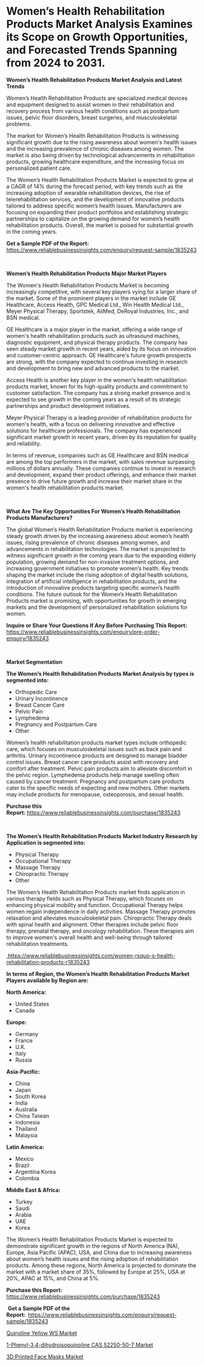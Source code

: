 <p><h1>Women’s Health Rehabilitation Products Market Analysis Examines its Scope on Growth Opportunities, and Forecasted Trends Spanning from 2024 to 2031.</h1></p><p><strong>Women’s Health Rehabilitation Products Market Analysis and Latest Trends</strong></p>
<p><p>Women’s Health Rehabilitation Products are specialized medical devices and equipment designed to assist women in their rehabilitation and recovery process from various health conditions such as postpartum issues, pelvic floor disorders, breast surgeries, and musculoskeletal problems.</p><p>The market for Women’s Health Rehabilitation Products is witnessing significant growth due to the rising awareness about women's health issues and the increasing prevalence of chronic diseases among women. The market is also being driven by technological advancements in rehabilitation products, growing healthcare expenditure, and the increasing focus on personalized patient care.</p><p>The Women’s Health Rehabilitation Products Market is expected to grow at a CAGR of 14% during the forecast period, with key trends such as the increasing adoption of wearable rehabilitation devices, the rise of telerehabilitation services, and the development of innovative products tailored to address specific women’s health issues. Manufacturers are focusing on expanding their product portfolios and establishing strategic partnerships to capitalize on the growing demand for women’s health rehabilitation products. Overall, the market is poised for substantial growth in the coming years.</p></p>
<p><strong>Get a Sample PDF of the Report:&nbsp;</strong> <a href="https://www.reliablebusinessinsights.com/enquiry/request-sample/1835243">https://www.reliablebusinessinsights.com/enquiry/request-sample/1835243</a></p>
<p>&nbsp;</p>
<p><strong>Women’s Health Rehabilitation Products Major Market Players</strong></p>
<p><p>The Women's Health Rehabilitation Products Market is becoming increasingly competitive, with several key players vying for a larger share of the market. Some of the prominent players in the market include GE Healthcare, Access Health, GPC Medical Ltd., Win Health Medical Ltd., Meyer Physical Therapy, Sportstek, AliMed, DeRoyal Industries, Inc., and BSN medical.</p><p>GE Healthcare is a major player in the market, offering a wide range of women's health rehabilitation products such as ultrasound machines, diagnostic equipment, and physical therapy products. The company has seen steady market growth in recent years, aided by its focus on innovation and customer-centric approach. GE Healthcare's future growth prospects are strong, with the company expected to continue investing in research and development to bring new and advanced products to the market.</p><p>Access Health is another key player in the women's health rehabilitation products market, known for its high-quality products and commitment to customer satisfaction. The company has a strong market presence and is expected to see growth in the coming years as a result of its strategic partnerships and product development initiatives.</p><p>Meyer Physical Therapy is a leading provider of rehabilitation products for women's health, with a focus on delivering innovative and effective solutions for healthcare professionals. The company has experienced significant market growth in recent years, driven by its reputation for quality and reliability.</p><p>In terms of revenue, companies such as GE Healthcare and BSN medical are among the top performers in the market, with sales revenue surpassing millions of dollars annually. These companies continue to invest in research and development, expand their product offerings, and enhance their market presence to drive future growth and increase their market share in the women's health rehabilitation products market.</p></p>
<p>&nbsp;</p>
<p><strong>What Are The Key Opportunities For Women’s Health Rehabilitation Products Manufacturers?</strong></p>
<p><p>The global Women’s Health Rehabilitation Products market is experiencing steady growth driven by the increasing awareness about women’s health issues, rising prevalence of chronic diseases among women, and advancements in rehabilitation technologies. The market is projected to witness significant growth in the coming years due to the expanding elderly population, growing demand for non-invasive treatment options, and increasing government initiatives to promote women’s health. Key trends shaping the market include the rising adoption of digital health solutions, integration of artificial intelligence in rehabilitation products, and the introduction of innovative products targeting specific women’s health conditions. The future outlook for the Women’s Health Rehabilitation Products market is promising, with opportunities for growth in emerging markets and the development of personalized rehabilitation solutions for women.</p></p>
<p><strong>Inquire or Share Your Questions If Any Before Purchasing This Report:</strong> <a href="https://www.reliablebusinessinsights.com/enquiry/pre-order-enquiry/1835243">https://www.reliablebusinessinsights.com/enquiry/pre-order-enquiry/1835243</a></p>
<p>&nbsp;</p>
<p><strong>Market Segmentation</strong></p>
<p><strong>The Women’s Health Rehabilitation Products Market Analysis by types is segmented into:</strong></p>
<p><ul><li>Orthopedic Care</li><li>Urinary Incontinence</li><li>Breast Cancer Care</li><li>Pelvic Pain</li><li>Lymphedema</li><li>Pregnancy and Postpartum Care</li><li>Other</li></ul></p>
<p><p>Women’s health rehabilitation products market types include orthopedic care, which focuses on musculoskeletal issues such as back pain and arthritis. Urinary incontinence products are designed to manage bladder control issues. Breast cancer care products assist with recovery and comfort after treatment. Pelvic pain products aim to alleviate discomfort in the pelvic region. Lymphedema products help manage swelling often caused by cancer treatment. Pregnancy and postpartum care products cater to the specific needs of expecting and new mothers. Other markets may include products for menopause, osteoporosis, and sexual health.</p></p>
<p><strong>Purchase this Report:&nbsp;</strong><a href="https://www.reliablebusinessinsights.com/purchase/1835243">https://www.reliablebusinessinsights.com/purchase/1835243</a></p>
<p>&nbsp;</p>
<p><strong>The Women’s Health Rehabilitation Products Market Industry Research by Application is segmented into:</strong></p>
<p><ul><li>Physical Therapy</li><li>Occupational Therapy</li><li>Massage Therapy</li><li>Chiropractic Therapy</li><li>Other</li></ul></p>
<p><p>The Women’s Health Rehabilitation Products market finds application in various therapy fields such as Physical Therapy, which focuses on enhancing physical mobility and function. Occupational Therapy helps women regain independence in daily activities. Massage Therapy promotes relaxation and alleviates musculoskeletal pain. Chiropractic Therapy deals with spinal health and alignment. Other therapies include pelvic floor therapy, prenatal therapy, and oncology rehabilitation. These therapies aim to improve women's overall health and well-being through tailored rehabilitation treatments.</p></p>
<p><a href="https://www.reliablebusinessinsights.com/women-rsquo-s-health-rehabilitation-products-r1835243">&nbsp;https://www.reliablebusinessinsights.com/women-rsquo-s-health-rehabilitation-products-r1835243</a></p>
<p><strong>In terms of Region, the Women’s Health Rehabilitation Products Market Players available by Region are:</strong></p>
<p>
    <p> <strong> North America: </strong>
        <ul>
            <li>United States</li>
            <li>Canada</li>
        </ul>
        </p> 
    <p> <strong> Europe: </strong>
        <ul>
            <li>Germany</li>
            <li>France</li>
            <li>U.K.</li>
            <li>Italy</li>
            <li>Russia</li>
        </ul>
        </p> 
    <p> <strong> Asia-Pacific: </strong>
        <ul>
            <li>China</li>
            <li>Japan</li>
            <li>South Korea</li>
            <li>India</li>
            <li>Australia</li>
            <li>China Taiwan</li>
            <li>Indonesia</li>
            <li>Thailand</li>
            <li>Malaysia</li>
        </ul>
        </p> 
    <p> <strong> Latin America: </strong>
        <ul>
            <li>Mexico</li>
            <li>Brazil</li>
            <li>Argentina Korea</li>
            <li>Colombia</li>
        </ul>
        </p> 
    <p> <strong> Middle East & Africa: </strong>
        <ul>
            <li>Turkey</li>
            <li>Saudi</li>
            <li>Arabia</li>
            <li>UAE</li>
            <li>Korea</li>
        </ul>
    </p>
    </p>
<p><p>The Women’s Health Rehabilitation Products Market is expected to demonstrate significant growth in the regions of North America (NA), Europe, Asia Pacific (APAC), USA, and China due to increasing awareness about women’s health issues and the rising adoption of rehabilitation products. Among these regions, North America is projected to dominate the market with a market share of 35%, followed by Europe at 25%, USA at 20%, APAC at 15%, and China at 5%.</p></p>
<p><strong>Purchase this Report: </strong><a href="https://www.reliablebusinessinsights.com/purchase/1835243">https://www.reliablebusinessinsights.com/purchase/1835243</a></p>
<p>&nbsp;<strong>Get a Sample PDF of the Report:&nbsp;&nbsp;</strong><a href="https://www.reliablebusinessinsights.com/enquiry/request-sample/1835243">https://www.reliablebusinessinsights.com/enquiry/request-sample/1835243</a></p>
<p><strong></strong></p>
<p><p><a href="https://github.com/dancokkoe288/Market-Research-Report-List-1/blob/main/quinoline-yellow-ws-market.md">Quinoline Yellow WS Market</a></p><p><a href="https://github.com/amapolalg/Market-Research-Report-List-1/blob/main/1-phenyl-34-dihydroisoquinoline-cas-52250-50-7-market.md">1-Phenyl-3,4-dihydroisoquinoline CAS 52250-50-7 Market</a></p><p><a href="https://github.com/kumertitash/Market-Research-Report-List-1/blob/main/3d-printed-face-masks-market.md">3D Printed Face Masks Market</a></p></p>